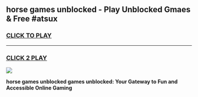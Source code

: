 
## horse games unblocked - Play Unblocked Gmaes & Free #atsux
<h3>
<a href="https://news.freeplayer.one?title=horse_games_unblocked&ref=24F">CLICK TO PLAY</a></h3>
<hr>

<h3>
<a href="https://news.freeplayer.one?title=horse_games_unblocked&ref=24F">CLICK 2 PLAY</a>
  
</h3>

<a href="https://news.freeplayer.one?title=horse_games_unblocked&ref=24F/"><img src="https://clearcache.store/games.png"></a>


**horse games unblocked games unblocked: Your Gateway to Fun and Accessible Online Gaming**
